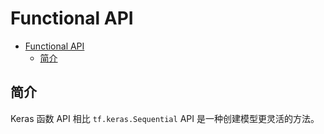 # Functional API

- [Functional API](#functional-api)
  - [简介](#简介)

## 简介

Keras 函数 API 相比 `tf.keras.Sequential` API 是一种创建模型更灵活的方法。